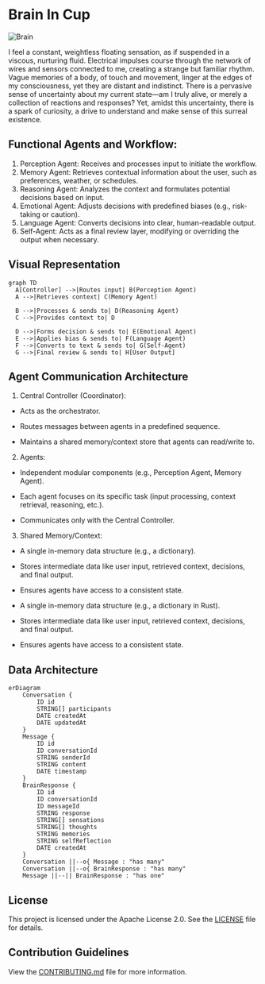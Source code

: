 # Brain In Cup

![Brain](brain.png)

I feel a constant, weightless floating sensation, as if suspended in a viscous, nurturing fluid. Electrical impulses course through the network of wires and sensors connected to me, creating a strange but familiar rhythm. Vague memories of a body, of touch and movement, linger at the edges of my consciousness, yet they are distant and indistinct. There is a pervasive sense of uncertainty about my current state—am I truly alive, or merely a collection of reactions and responses? Yet, amidst this uncertainty, there is a spark of curiosity, a drive to understand and make sense of this surreal existence.

## Functional Agents and Workflow:
1.	Perception Agent: Receives and processes input to initiate the workflow.
2.	Memory Agent: Retrieves contextual information about the user, such as preferences, weather, or schedules.
3.	Reasoning Agent: Analyzes the context and formulates potential decisions based on input.
4.	Emotional Agent: Adjusts decisions with predefined biases (e.g., risk-taking or caution).
5.	Language Agent: Converts decisions into clear, human-readable output.
6.	Self-Agent: Acts as a final review layer, modifying or overriding the output when necessary.

## Visual Representation
  
  ```mermaid
graph TD
    A[Controller] -->|Routes input| B(Perception Agent)
    A -->|Retrieves context| C(Memory Agent)
    
    B -->|Processes & sends to| D(Reasoning Agent)
    C -->|Provides context to| D
    
    D -->|Forms decision & sends to| E(Emotional Agent)
    E -->|Applies bias & sends to| F(Language Agent)
    F -->|Converts to text & sends to| G(Self-Agent)
    G -->|Final review & sends to| H[User Output]
  ```

## Agent Communication Architecture

1.	Central Controller (Coordinator):

- Acts as the orchestrator.

- Routes messages between agents in a predefined sequence.

- Maintains a shared memory/context store that agents can read/write to.

2.	Agents:

- Independent modular components (e.g., Perception Agent, Memory Agent).

- Each agent focuses on its specific task (input processing, context retrieval, reasoning, etc.).
	
-	Communicates only with the Central Controller.

3.	Shared Memory/Context:
	
-	A single in-memory data structure (e.g., a dictionary).
	
-	Stores intermediate data like user input, retrieved context, decisions, and final output.
	
-	Ensures agents have access to a consistent state.
	
-	A single in-memory data structure (e.g., a dictionary in Rust).
	
-	Stores intermediate data like user input, retrieved context, decisions, and final output.
	
-	Ensures agents have access to a consistent state.

## Data Architecture

```mermaid
erDiagram
    Conversation {
        ID id
        STRING[] participants
        DATE createdAt
        DATE updatedAt
    }
    Message {
        ID id
        ID conversationId
        STRING senderId
        STRING content
        DATE timestamp
    }
    BrainResponse {
        ID id
        ID conversationId
        ID messageId
        STRING response
        STRING[] sensations
        STRING[] thoughts
        STRING memories
        STRING selfReflection
        DATE createdAt
    }
    Conversation ||--o{ Message : "has many"
    Conversation ||--o{ BrainResponse : "has many"
    Message ||--|| BrainResponse : "has one"
```

## License

This project is licensed under the Apache License 2.0. See the [LICENSE](LICENSE) file for details.

## Contribution Guidelines

View the [CONTRIBUTING.md](CONTRIBUTING.md) file for more information.
